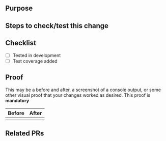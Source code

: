 ## Purpose

<!-- A brief description of the PR -->

## Steps to check/test this change

<!--Insert steps required for reviewers to check/test this change -->

## Checklist

- [ ] Tested in development
- [ ] Test coverage added

## Proof

This may be a before and after, a screenshot of a console output, or some other visual proof that your changes worked as desired. This proof is **mandatory**

<!-- Optional: if affecting UI -->

| Before                       | After                       |
| ---------------------------- | --------------------------- |
| <Before screenshot or video> | <After screenshot or video> |

## Related PRs

<!-- optional -->

